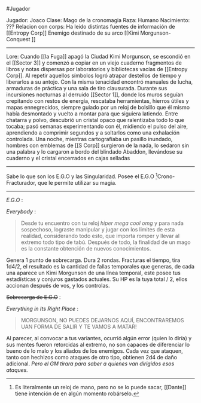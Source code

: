 #Jugador 

Jugador: Joaco
Clase: Mago de la cronomagia
Raza: Humano
Nacimiento: ???
Relacion con corps: Ha leido distintas fuentes de información de [[Entropy Corp]]
Enemigo destinado de su arco [[Kimi Morgunson-Conquest ]]

---

Lore: Cuando [[la Fuga]] apagó la Ciudad Kimi Morgunson, se escondió en el [[Sector 3]] y comenzó a copiar en un viejo cuaderno fragmentos de libros y notas dispersas por laboratorios y bibliotecas vacías de [[Entropy Corp]]. Al repetir aquellos símbolos logró atrapar destellos de tiempo y liberarlos a su antojo. Con la misma tenacidad encontró manuales de lucha, armaduras de práctica y una sala de tiro clausurada. Durante sus incursiones nocturnas al derruido [[Sector 1]], donde los muros seguían crepitando con restos de energía, rescataba herramientas, hierros útiles y mapas ennegrecidos, siempre guiado por un reloj de bolsillo que él mismo había desmontado y vuelto a montar para que siguiera latiendo. Entre chatarra y polvo, descubrió un cristal opaco que ralentizaba todo lo que tocaba; pasó semanas experimentando con él, midiendo el pulso del aire, aprendiendo a comprimir segundos y a soltarlos como una exhalación controlada. Una noche, mientras cartografiaba un pasillo inundado, hombres con emblemas de [[S Corp]] surgieron de la nada, lo sedaron sin una palabra y lo cargaron a bordo del blindado Abaddon, llevándose su cuaderno y el cristal encerrados en cajas selladas

---

Sabe lo que son los E.G.O y las Singularidad.
Posee el E.G.O [^1]Crono-Fracturador, que le permite utilizar su magia.


---


_E.G.O_ :

*Everybody* :

> Desde tu encuentro con tu reloj _hiper mega cool omg_ y para nada sospechoso, lograste manipular y jugar con los limites de esta realidad, considerando todo esto, que importa romper y llevar al extremo todo tipo de tabú. Después de todo, la finalidad de un mago es la constante obtención de nuevos conocimientos.

Genera 1 punto de sobrecarga.
Dura 2 rondas.
Fracturas el tiempo, tira 1d4/2, el resultado es la cantidad de fallas temporales que generas, de cada una aparece un Kimi Morgunson de una línea temporal, este posee tus estadísticas y conjuros gastados actuales. Su HP es la tuya total / 2, ellos accionan después de vos, y los controlas.

~~Sobrecarga de E.G.O~~ :

*Everything in Its Right Place* : 

> MORGUNSON, NO PUEDES DEJARNOS AQUÍ, ENCONTRAREMOS UAN FORMA DE SALIR Y TE VAMOS A MATAR!

Al parecer, al convocar a tus variantes, ocurrió algún error (quien lo diría) y sus mentes fueron retorcidas al extremo, no son capaces de diferenciar lo bueno de lo malo y los aliados de los enemigos. Cada vez que ataquen, tanto con hechizos como ataques de otro tipo, obtienen 2d4 de daño adicional. *Pero el GM tirara para saber a quienes van dirigidos esos ataques.*




[^1]: Es literalmente un reloj de mano, pero no se lo puede sacar, [[Dante]] tiene intención de en algún momento robárselo.
